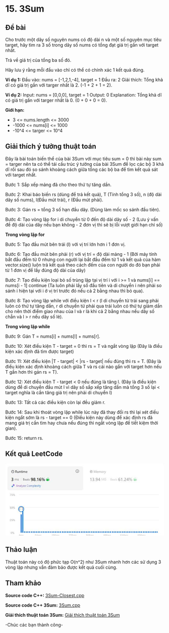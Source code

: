 # 15. 3Sum
## Đề bài
Cho trước một dãy số nguyên nums có độ dài n và một số nguyên mục tiêu target, hãy tìm ra 3 số trong dãy số nums có tổng đạt giá trị gần với target nhất.

Trả về giá trị của tổng ba số đó.

Hãy lưu ý rằng mỗi đầu vào chỉ có thể có chính xác 1 kết quả đúng.

**Ví dụ 1:**
Đầu vào: nums = [-1,2,1,-4], target = 1
Đầu ra: 2
Giải thích: Tổng khả dĩ có giá trị gần với targer nhất là 2. (-1 + 2 + 1 = 2).

**Ví dụ 2:**
Input: nums = [0,0,0], target = 1
Output: 0
Explanation: Tổng khả dĩ có giá trị gần với targer nhất là 0. (0 + 0 + 0 = 0).

**Giới hạn:**
- 3 <= nums.length <= 3000
- -1000 <= nums[i] <= 1000
- -10^4 <= targer <= 10^4

## Giải thích ý tưởng thuật toán

Đây là bài toán biến thể của bài 3Sum với mục tiêu sum = 0 thì bài này sum = targer nên ta có thể tái cấu trúc ý tưởng của bài 3Sum để lọc các bộ 3 khả dĩ rồi sau đó so sánh khoảng cách giữa tổng các bộ ba để tìm kết quả sát với target nhất.

Bước 1: Sắp xếp mảng đã cho theo thứ tự tăng dần.

Bước 2: Khai báo biến rs (dùng để trả kết quả), T (Tính tổng 3 số), n (độ dài dãy số nums), l(Đầu mút trái), r (Đầu mút phải).

Bước 3: Gán rs = tổng 3 số hạn đầu dãy. (Dùng làm mốc so sánh đầu tiên).

Bước 4: Tạo vòng lặp for i di chuyển từ 0 đến độ dài dãy số - 2 (Lưu ý vấn đề độ dài của dãy nếu bạn không - 2 đơn vị thì sẽ bị lỗi vượt giới hạn chỉ số)

**Trong vòng lặp for**

Bước 5: Tạo đầu mút bên trái (l) với vị trí lớn hơn i 1 đơn vị.

Bước 6: Tạo đầu mút bên phải (r) với vị trí = độ dài mảng - 1 (Bởi máy tính bắt đầu đếm từ 0 nhưng con người lại bắt đầu đếm từ 1 và kết quả của hàm vector.size() luôn trả kết quả theo cách đếm của con người do đó bạn phải từ 1 đơn vị để lấy đúng độ dài của dãy)

Bước 7: Tạo điều kiện loại bỏ số trùng lặp tại vị trí i với i >= 1 và nums[i] == nums[i - 1] continue (Ta luôn phải lấy số đầu tiên và di chuyển i nên phải so sánh i hiện tại với i ở vị trí trước đó nếu cả 2 bằng nhau thì bỏ qua).

Bước 8: Tạo vòng lặp while với điều kiện l < r (l di chuyển từ trái sang phải luôn có thứ tự tăng dần, r di chuyển từ phải qua trái luôn có thứ tự giảm dần cho nên thời điểm giao nhau của l và r là khi cả 2 bằng nhau nếu dãy số chẵn và l > r nếu dãy số lẻ).

**Trong vòng lặp while**

Bước 9: Gán T = nums[i] + nums[l] + nums[r].

Bước 10: Xét điều kiện T - target = 0 thì rs = T và ngắt vòng lặp (Đây là điều kiện xác định đã tìm được target)

Bước 11: Xét điều kiện |T - target| < |rs - target| nếu đúng thì rs = T. (Đây là điều kiện xác định khoảng cách giữa T và rs cái nào gần với target hơn nếu T gần hơn thì gán rs = T).

Bước 12: Xét điều kiện T - target < 0 nếu đúng là tăng l. (Đây là điều kiện dùng để di chuyển đầu mút l vì dãy số sắp xếp tăng dần mà tổng 3 số lại < target nghĩa là cần tăng giá trị nên phải di chuyển l)

Bước 13: Tất cả các điều kiện còn lại đều giảm r.

Bước 14: Sau khi thoát vòng lặp while lúc này đã thay đổi rs thì lại xét điều kiện ngắt sớm là rs - target == 0 (Điều kiện này dùng để xác định rs đã mang giá trị cần tìm hay chưa nếu đúng thì ngắt vòng lặp để tiết kiệm thời gian).

Bước 15: return rs.

## Kết quả LeetCode

![Kết quả submissions](./3Sum-Closest.jpg)

## Thảo luận

Thuật toán này có độ phức tạp O(n^2) như 3Sum nhanh hơn các sử dụng 3 vòng lặp nhưng vẫn đảm bảo được kết quả cuối cùng.

## Tham khảo

**Source code C++:** [3Sum-Closest.cpp](./3Sum-Closest.cpp)

**Source code C++ 3Sum:** [3Sum.cpp](../15.%203Sum/3Sum.cpp)

**Giải thích thuật toán 3Sum:** [Giải thích thuật toán 3Sum](../15.%203Sum/3Sum-algorithms.md)


-Chúc các bạn thành công-
